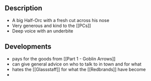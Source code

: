 ## Description
- A big Half-Orc with a fresh cut across his nose
- Very generous and kind to the [[PCs]]
- Deep voice with an underbite

## Developments
- pays for the goods from [[Part 1 - Goblin Arrows]]
- can give general advice on who to talk to in town and for what
- hates the [[Glassstaff]] for what the [[Redbrands]] have become
- 